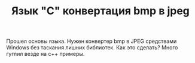 ﻿---
title: "Язык &quot;C&quot; конвертация bmp в jpeg"
se.owner.user_id: 248310
se.owner.display_name: "Инокентий Вас"
se.owner.link: "https://ru.stackoverflow.com/users/248310/%d0%98%d0%bd%d0%be%d0%ba%d0%b5%d0%bd%d1%82%d0%b8%d0%b9-%d0%92%d0%b0%d1%81"
se.link: "https://ru.stackoverflow.com/questions/854461/%d0%af%d0%b7%d1%8b%d0%ba-c-%d0%ba%d0%be%d0%bd%d0%b2%d0%b5%d1%80%d1%82%d0%b0%d1%86%d0%b8%d1%8f-bmp-%d0%b2-jpeg"
se.question_id: 854461
se.post_type: question
se.score: 2
---
<p>Прошел основы языка. Нужен конвертер bmp в JPEG средствами Windows без таскания лишних библиотек. Как это сделать? Много гуглил везде на c++ примеры.</p>
